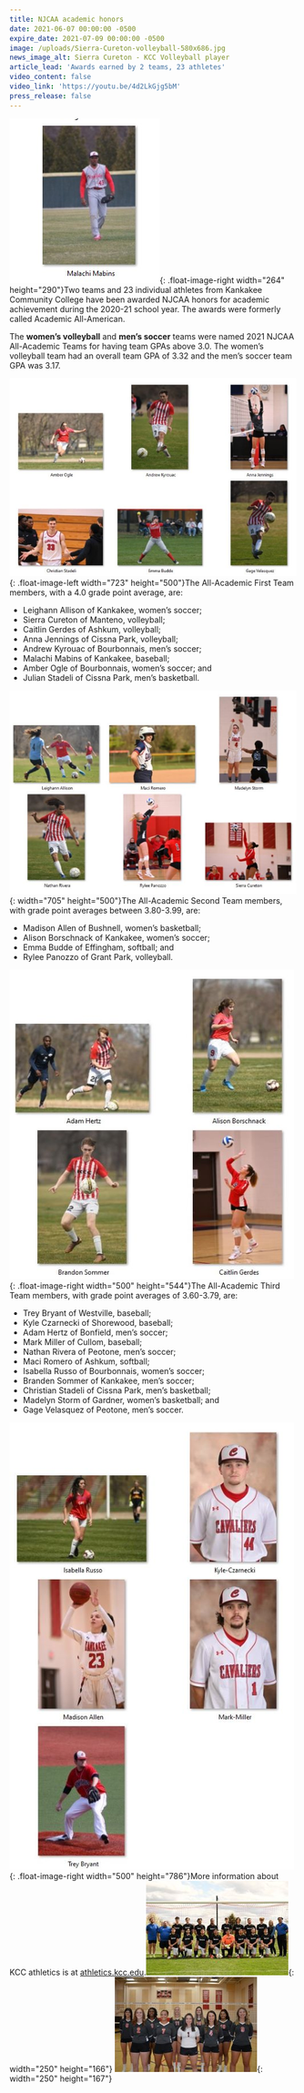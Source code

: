 ```yaml
---
title: NJCAA academic honors
date: 2021-06-07 00:00:00 -0500
expire_date: 2021-07-09 00:00:00 -0500
image: /uploads/Sierra-Cureton-volleyball-580x686.jpg
news_image_alt: Sierra Cureton - KCC Volleyball player
article_lead: 'Awards earned by 2 teams, 23 athletes'
video_content: false
video_link: 'https://youtu.be/4d2LkGjg5bM'
press_release: false
---
```

![](/uploads/mabins.jpg){: .float-image-right width="264" height="290"}Two teams and 23 individual athletes from Kankakee Community College have been awarded NJCAA honors for academic achievement during the 2020-21 school year. The awards were formerly called Academic All-American.

The **women’s volleyball** and **men’s soccer** teams were named 2021 NJCAA All-Academic Teams for having team GPAs above 3.0. The women’s volleyball team had an overall team GPA of 3.32 and the men’s soccer team GPA was 3.17.

![](/uploads/all-americans1-1.jpg){: .float-image-left width="723" height="500"}The All-Academic First Team members, with a 4.0 grade point average, are:

* Leighann Allison of Kankakee, women’s soccer;
* Sierra Cureton of Manteno, volleyball;
* Caitlin Gerdes of Ashkum, volleyball;
* Anna Jennings of Cissna Park, volleyball;
* Andrew Kyrouac of Bourbonnais, men’s soccer;
* Malachi Mabins of Kankakee, baseball;
* Amber Ogle of Bourbonnais, women’s soccer; and
* Julian Stadeli of Cissna Park, men’s basketball.

![](/uploads/all-americans3x3.jpg){: width="705" height="500"}The All-Academic Second Team members, with grade point averages between 3.80-3.99, are:

* Madison Allen of Bushnell, women’s basketball;
* Alison Borschnack of Kankakee, women’s soccer;
* Emma Budde of Effingham, softball; and
* Rylee Panozzo of Grant Park, volleyball.

![](/uploads/all-americans2x2.jpg){: .float-image-right width="500" height="544"}The All-Academic Third Team members, with grade point averages of 3.60-3.79, are:

* Trey Bryant of Westville, baseball;
* Kyle Czarnecki of Shorewood, baseball;
* Adam Hertz of Bonfield, men’s soccer;
* Mark Miller of Cullom, baseball;
* Nathan Rivera of Peotone, men’s soccer;
* Maci Romero of Ashkum, softball;
* Isabella Russo of Bourbonnais, women’s soccer;
* Branden Sommer of Kankakee, men’s soccer;
* Christian Stadeli of Cissna Park, men’s basketball;
* Madelyn Storm of Gardner, women’s basketball; and
* Gage Velasquez of Peotone, men’s soccer.

![](/uploads/all-americans4-1.jpg){: .float-image-right width="500" height="786"}More information about KCC athletics is at [athletics.kcc.edu](https://athletics.kcc.edu).![](/uploads/2021-mens-soccer-team.jpg){: width="250" height="166"}&nbsp;![](/uploads/2021-volleyball.jpg){: width="250" height="167"}
